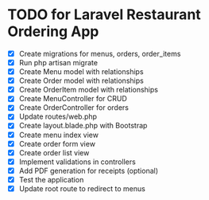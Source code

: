 # TODO for Laravel Restaurant Ordering App

- [x] Create migrations for menus, orders, order_items
- [x] Run php artisan migrate
- [x] Create Menu model with relationships
- [x] Create Order model with relationships
- [x] Create OrderItem model with relationships
- [x] Create MenuController for CRUD
- [x] Create OrderController for orders
- [x] Update routes/web.php
- [x] Create layout.blade.php with Bootstrap
- [x] Create menu index view
- [x] Create order form view
- [x] Create order list view
- [x] Implement validations in controllers
- [x] Add PDF generation for receipts (optional)
- [x] Test the application
- [x] Update root route to redirect to menus

